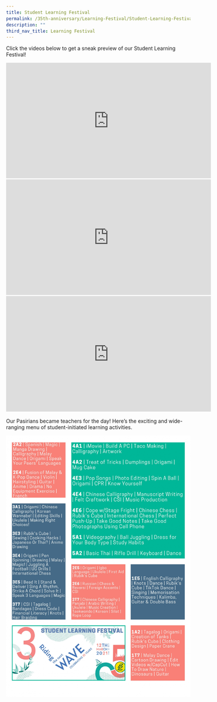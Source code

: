 ```yaml
---
title: Student Learning Festival
permalink: /35th-anniversary/Learning-Festival/Student-Learning-Festival/
description: ""
third_nav_title: Learning Festival
---
```

Click the videos below to get a sneak preview of our Student Learning Festival!

<iframe width="560" height="315" src="https://www.youtube.com/embed/SCIce_8EEJo" title="YouTube video player" frameborder="0" allow="accelerometer; autoplay; clipboard-write; encrypted-media; gyroscope; picture-in-picture" allowfullscreen></iframe>

<iframe width="560" height="315" src="https://www.youtube.com/embed/r60KydfFC9c" title="YouTube video player" frameborder="0" allow="accelerometer; autoplay; clipboard-write; encrypted-media; gyroscope; picture-in-picture" allowfullscreen></iframe>

<iframe width="560" height="315" src="https://www.youtube.com/embed/PQYCB2U7OZQ" title="YouTube video player" frameborder="0" allow="accelerometer; autoplay; clipboard-write; encrypted-media; gyroscope; picture-in-picture" allowfullscreen></iframe>

Our Pasirians became teachers for the day! Here’s the exciting and wide-ranging menu of student-initiated learning activities.

![](/images/Menu%20for%20Student%20Learning%20Festival.jpeg)